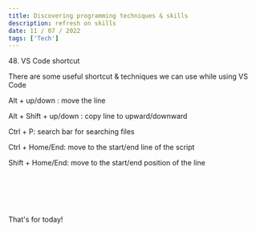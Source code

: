 ```yaml
---
title: Discovering programming techniques & skills
description: refresh on skills
date: 11 / 07 / 2022
tags: ['Tech']
---
```


<p>48. VS Code shortcut</p>

<p>There are some useful shortcut & techniques we can use while using VS Code</p>
<p>Alt + up/down : move the line</p>
<p>Alt + Shift + up/down : copy line to upward/downward</p>
<p>Ctrl + P: search bar for searching files</p>
<p>Ctrl + Home/End: move to the start/end line of the script</p>
<p>Shift + Home/End: move to the start/end position of the line</p>
<br/><br/><br/><br/>

<p>That's for today!</p>
